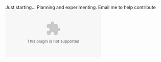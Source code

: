Just starting... Planning and experimenting. Email me to help contribute![ My eMail! ](mailto:imnotamilkglass@gmail.com)
